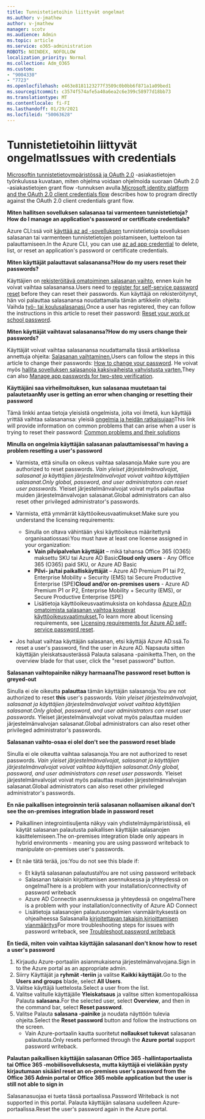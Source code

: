 ```yaml
---
title: Tunnistetietoihin liittyvät ongelmat
ms.author: v-jmathew
author: v-jmathew
manager: scotv
ms.audience: Admin
ms.topic: article
ms.service: o365-administration
ROBOTS: NOINDEX, NOFOLLOW
localization_priority: Normal
ms.collection: Adm_O365
ms.custom:
- "9004330"
- "7723"
ms.openlocfilehash: e463e8181123277f3509c0b0bb6f871a1a09bed1
ms.sourcegitcommit: c3574f574afe5a40a6ea2c6e399c58977d18bb73
ms.translationtype: MT
ms.contentlocale: fi-FI
ms.lasthandoff: 01/29/2021
ms.locfileid: "50063628"
---
```

# <a name="issues-with-credentials"></a><span data-ttu-id="3b6b7-102">Tunnistetietoihin liittyvät ongelmat</span><span class="sxs-lookup"><span data-stu-id="3b6b7-102">Issues with credentials</span></span>

<span data-ttu-id="3b6b7-103">[Microsoftin tunnistetietoympäristössä ja OAuth 2.0](https://docs.microsoft.com/azure/active-directory/develop/v2-oauth2-client-creds-grant-flow) -asiakastietojen työnkulussa kuvataan, miten ohjelma voidaan ohjelmoida suoraan OAuth 2.0 -asiakastietojen grant flow -tunnuksen avulla.</span><span class="sxs-lookup"><span data-stu-id="3b6b7-103">[Microsoft identity platform and the OAuth 2.0 client credentials flow](https://docs.microsoft.com/azure/active-directory/develop/v2-oauth2-client-creds-grant-flow) describes how to program directly against the OAuth 2.0 client credentials grant flow.</span></span>

<span data-ttu-id="3b6b7-104">**Miten hallitsen sovelluksen salasanaa tai varmenteen tunnistetietoja?**</span><span class="sxs-lookup"><span data-stu-id="3b6b7-104">**How do I manage an application's password or certificate credentials?**</span></span>

<span data-ttu-id="3b6b7-105">Azure CLI:ssä voit [käyttää az ad -sovelluksen](https://docs.microsoft.com/cli/azure/ad/app/credential) tunnistetietoja sovelluksen salasanan tai varmenteen tunnistetietojen poistamiseen, luetteloon tai palauttamiseen.</span><span class="sxs-lookup"><span data-stu-id="3b6b7-105">In the Azure CLI, you can use [az ad app credential](https://docs.microsoft.com/cli/azure/ad/app/credential) to delete, list, or reset an application's password or certificate credentials.</span></span>

<span data-ttu-id="3b6b7-106">**Miten käyttäjät palauttavat salasanansa?**</span><span class="sxs-lookup"><span data-stu-id="3b6b7-106">**How do my users reset their passwords?**</span></span>

<span data-ttu-id="3b6b7-107">Käyttäjien on [rekisteröitävä omatoiminen salasanan vaihto,](https://docs.microsoft.com/azure/active-directory/user-help/active-directory-passwords-reset-register) ennen kuin he voivat vaihtaa salasanansa.</span><span class="sxs-lookup"><span data-stu-id="3b6b7-107">Users need to [register for self-service password reset](https://docs.microsoft.com/azure/active-directory/user-help/active-directory-passwords-reset-register) before they can reset their passwords.</span></span> <span data-ttu-id="3b6b7-108">Kun käyttäjä on rekisteröitynyt, hän voi palauttaa salasanansa noudattamalla tämän artikkelin ohjeita: Vaihda [työ- tai koulusalasanasi.](https://docs.microsoft.com/azure/active-directory/user-help/user-help-reset-password#how-to-reset-or-unlock-your-password-for-a-work-or-school-account)</span><span class="sxs-lookup"><span data-stu-id="3b6b7-108">Once a user has registered, they can follow the instructions in this article to reset their password: [Reset your work or school password](https://docs.microsoft.com/azure/active-directory/user-help/user-help-reset-password#how-to-reset-or-unlock-your-password-for-a-work-or-school-account).</span></span>

<span data-ttu-id="3b6b7-109">**Miten käyttäjät vaihtavat salasanansa?**</span><span class="sxs-lookup"><span data-stu-id="3b6b7-109">**How do my users change their passwords?**</span></span>

<span data-ttu-id="3b6b7-110">Käyttäjät voivat vaihtaa salasanansa noudattamalla tässä artikkelissa annettuja ohjeita: [Salasanan vaihtaminen.](https://docs.microsoft.com/azure/active-directory/user-help/user-help-reset-password#how-to-change-your-password)</span><span class="sxs-lookup"><span data-stu-id="3b6b7-110">Users can follow the steps in this article to change their passwords: [How to change your password](https://docs.microsoft.com/azure/active-directory/user-help/user-help-reset-password#how-to-change-your-password).</span></span>
<span data-ttu-id="3b6b7-111">He voivat myös [hallita sovelluksen salasanoja kaksivaiheista vahvistusta varten.](https://docs.microsoft.com/azure/active-directory/user-help/multi-factor-authentication-end-user-app-passwords)</span><span class="sxs-lookup"><span data-stu-id="3b6b7-111">They can also [Manage app passwords for two-step verification](https://docs.microsoft.com/azure/active-directory/user-help/multi-factor-authentication-end-user-app-passwords).</span></span>

<span data-ttu-id="3b6b7-112">**Käyttäjäni saa virheilmoituksen, kun salasanaa muutetaan tai palautetaan**</span><span class="sxs-lookup"><span data-stu-id="3b6b7-112">**My user is getting an error when changing or resetting their password**</span></span>

<span data-ttu-id="3b6b7-113">Tämä linkki antaa tietoja yleisistä ongelmista, joita voi ilmetä, kun käyttäjä yrittää vaihtaa salasanansa: yleisiä [ongelmia ja heidän ratkaisujaan](https://docs.microsoft.com/azure/active-directory/user-help/user-help-reset-password#common-problems-and-their-solutions)</span><span class="sxs-lookup"><span data-stu-id="3b6b7-113">This link will provide information on common problems that can arise when a user is trying to reset their password: [Common problems and their solutions](https://docs.microsoft.com/azure/active-directory/user-help/user-help-reset-password#common-problems-and-their-solutions)</span></span>

<span data-ttu-id="3b6b7-114">**Minulla on ongelmia käyttäjän salasanan palauttamisessa**</span><span class="sxs-lookup"><span data-stu-id="3b6b7-114">**I'm having a problem resetting a user's password**</span></span>

- <span data-ttu-id="3b6b7-115">Varmista, että sinulla on oikeus vaihtaa salasanoja.</span><span class="sxs-lookup"><span data-stu-id="3b6b7-115">Make sure you are authorized to reset passwords.</span></span> <span data-ttu-id="3b6b7-116">*Vain yleiset järjestelmänvalvojat, salasanat ja käyttäjien järjestelmänvalvojat voivat vaihtaa käyttäjien salasanat.*</span><span class="sxs-lookup"><span data-stu-id="3b6b7-116">*Only global, password, and user administrators can reset user passwords.*</span></span> <span data-ttu-id="3b6b7-117">Yleiset järjestelmänvalvojat voivat myös palauttaa muiden järjestelmänvalvojan salasanat.</span><span class="sxs-lookup"><span data-stu-id="3b6b7-117">Global administrators can also reset other privileged administrator's passwords.</span></span>

- <span data-ttu-id="3b6b7-118">Varmista, että ymmärrät käyttöoikeusvaatimukset:</span><span class="sxs-lookup"><span data-stu-id="3b6b7-118">Make sure you understand the licensing requirements:</span></span>

  - <span data-ttu-id="3b6b7-119">Sinulla on oltava vähintään yksi käyttöoikeus määritettynä organisaatiossasi:</span><span class="sxs-lookup"><span data-stu-id="3b6b7-119">You must have at least one license assigned in your organization:</span></span>
    - <span data-ttu-id="3b6b7-120">**Vain pilvipalvelun käyttäjät** – mikä tahansa Office 365 (O365) maksettu SKU tai Azure AD Basic</span><span class="sxs-lookup"><span data-stu-id="3b6b7-120">**Cloud only users** - Any Office 365 (O365) paid SKU, or Azure AD Basic</span></span>
    - <span data-ttu-id="3b6b7-121">**Pilvi- ja/tai paikalliskäyttäjät** – Azure AD Premium P1 tai P2, Enterprise Mobility + Security (EMS) tai Secure Productive Enterprise (SPE)</span><span class="sxs-lookup"><span data-stu-id="3b6b7-121">**Cloud and/or on-premises users** - Azure AD Premium P1 or P2, Enterprise Mobility + Security (EMS), or Secure Productive Enterprise (SPE)</span></span>
    - <span data-ttu-id="3b6b7-122">Lisätietoja käyttöoikeusvaatimuksista on kohdassa [Azure AD:n omatoimista salasanan vaihtoa koskevat käyttöoikeusvaatimukset.](https://docs.microsoft.com/azure/active-directory/active-directory-passwords-licensing)</span><span class="sxs-lookup"><span data-stu-id="3b6b7-122">To learn more about licensing requirements, see [Licensing requirements for Azure AD self-service password reset](https://docs.microsoft.com/azure/active-directory/active-directory-passwords-licensing).</span></span>
- <span data-ttu-id="3b6b7-123">Jos haluat vaihtaa käyttäjän salasanan, etsi käyttäjä Azure AD:ssä.</span><span class="sxs-lookup"><span data-stu-id="3b6b7-123">To reset a user's password, find the user in Azure AD.</span></span> <span data-ttu-id="3b6b7-124">Napsauta sitten käyttäjän yleiskatsausterässä Palauta salasana -painiketta.</span><span class="sxs-lookup"><span data-stu-id="3b6b7-124">Then, on the overview blade for that user, click the "reset password" button.</span></span>

<span data-ttu-id="3b6b7-125">**Salasanan vaihtopainike näkyy harmaana**</span><span class="sxs-lookup"><span data-stu-id="3b6b7-125">**The password reset button is greyed-out**</span></span>

<span data-ttu-id="3b6b7-126">Sinulla ei ole oikeutta **palauttaa** tämän käyttäjän salasanoja.</span><span class="sxs-lookup"><span data-stu-id="3b6b7-126">You are not authorized to reset **this** user's passwords.</span></span> <span data-ttu-id="3b6b7-127">*Vain yleiset järjestelmänvalvojat, salasanat ja käyttäjien järjestelmänvalvojat voivat vaihtaa käyttäjien salasanat.*</span><span class="sxs-lookup"><span data-stu-id="3b6b7-127">*Only global, password, and user administrators can reset user passwords.*</span></span> <span data-ttu-id="3b6b7-128">Yleiset järjestelmänvalvojat voivat myös palauttaa muiden järjestelmänvalvojan salasanat.</span><span class="sxs-lookup"><span data-stu-id="3b6b7-128">Global administrators can also reset other privileged administrator's passwords.</span></span>

<span data-ttu-id="3b6b7-129">**Salasanan vaihto-osaa ei ole**</span><span class="sxs-lookup"><span data-stu-id="3b6b7-129">**I don't see the password reset blade**</span></span>

<span data-ttu-id="3b6b7-130">Sinulla ei ole oikeutta vaihtaa salasanoja.</span><span class="sxs-lookup"><span data-stu-id="3b6b7-130">You are not authorized to reset passwords.</span></span> <span data-ttu-id="3b6b7-131">*Vain yleiset järjestelmänvalvojat, salasanat ja käyttäjien järjestelmänvalvojat voivat vaihtaa käyttäjien salasanat.*</span><span class="sxs-lookup"><span data-stu-id="3b6b7-131">*Only global, password, and user administrators can reset user passwords.*</span></span> <span data-ttu-id="3b6b7-132">Yleiset järjestelmänvalvojat voivat myös palauttaa muiden järjestelmänvalvojan salasanat.</span><span class="sxs-lookup"><span data-stu-id="3b6b7-132">Global administrators can also reset other privileged administrator's passwords.</span></span>

<span data-ttu-id="3b6b7-133">**En näe paikallisen integroinnin teriä salasanan nollaamisen aikana**</span><span class="sxs-lookup"><span data-stu-id="3b6b7-133">**I don't see the on-premises integration blade in password reset**</span></span>

- <span data-ttu-id="3b6b7-134">Paikallinen integrointisuljenta näkyy vain yhdistelmäympäristöissä, eli käytät salasanan palautusta paikallisen käyttäjän salasanojen käsittelemiseen.</span><span class="sxs-lookup"><span data-stu-id="3b6b7-134">The on-premises integration blade only appears in hybrid environments - meaning you are using password writeback to manipulate on-premises user's passwords.</span></span>

- <span data-ttu-id="3b6b7-135">Et näe tätä terää, jos:</span><span class="sxs-lookup"><span data-stu-id="3b6b7-135">You do not see this blade if:</span></span>

  - <span data-ttu-id="3b6b7-136">Et käytä salasanan palautusta</span><span class="sxs-lookup"><span data-stu-id="3b6b7-136">You are not using password writeback</span></span>
  - <span data-ttu-id="3b6b7-137">Salasanan takaisin kirjoittamisen asennuksessa ja yhteydessä on ongelma</span><span class="sxs-lookup"><span data-stu-id="3b6b7-137">There is a problem with your installation/connectivity of password writeback</span></span>
  - <span data-ttu-id="3b6b7-138">Azure AD Connectin asennuksessa ja yhteydessä on ongelma</span><span class="sxs-lookup"><span data-stu-id="3b6b7-138">There is a problem with your installation/connectivity of Azure AD Connect</span></span>
  - <span data-ttu-id="3b6b7-139">Lisätietoja salasanojen palautusongelmien vianmäärityksestä on ohjeaiheessa Salasanalla [kirjoitettavan takaisin kirjoittamisen vianmääritys](https://docs.microsoft.com/azure/active-directory/authentication/troubleshoot-sspr-writeback)</span><span class="sxs-lookup"><span data-stu-id="3b6b7-139">For more troubleshooting steps for issues with password writeback, see [Troubleshoot password writeback](https://docs.microsoft.com/azure/active-directory/authentication/troubleshoot-sspr-writeback)</span></span>

<span data-ttu-id="3b6b7-140">**En tiedä, miten voin vaihtaa käyttäjän salasanan**</span><span class="sxs-lookup"><span data-stu-id="3b6b7-140">**I don't know how to reset a user's password**</span></span>

1. <span data-ttu-id="3b6b7-141">Kirjaudu Azure-portaaliin asianmukaisena järjestelmänvalvojana.</span><span class="sxs-lookup"><span data-stu-id="3b6b7-141">Sign in to the Azure portal as an appropriate admin.</span></span>
2. <span data-ttu-id="3b6b7-142">Siirry Käyttäjät ja **ryhmät -teriin** ja valitse **Kaikki käyttäjät.**</span><span class="sxs-lookup"><span data-stu-id="3b6b7-142">Go to the **Users and groups** blade, select **All Users**.</span></span>
3. <span data-ttu-id="3b6b7-143">Valitse käyttäjä luettelosta.</span><span class="sxs-lookup"><span data-stu-id="3b6b7-143">Select a user from the list.</span></span>
4. <span data-ttu-id="3b6b7-144">Valitse valitulle käyttäjälle **Yleiskatsaus** ja valitse sitten komentopalkissa Palauta **salasana.**</span><span class="sxs-lookup"><span data-stu-id="3b6b7-144">For the selected user, select **Overview**, and then in the command bar, select **Reset password**.</span></span>
5. <span data-ttu-id="3b6b7-145">Valitse Palauta **salasana -painike** ja noudata näyttöön tulevia ohjeita.</span><span class="sxs-lookup"><span data-stu-id="3b6b7-145">Select the **Reset password** button and follow the instructions on the screen.</span></span>
    - <span data-ttu-id="3b6b7-146">Vain Azure-portaalin kautta suoritetut **nollaukset tukevat** salasanan palautusta.</span><span class="sxs-lookup"><span data-stu-id="3b6b7-146">Only resets performed through the **Azure portal** support password writeback.</span></span>

<span data-ttu-id="3b6b7-147">**Palautan paikallisen käyttäjän salasanan Office 365 -hallintaportaalista tai Office 365 -mobiilisovelluksesta, mutta käyttäjä ei vieläkään pysty kirjautumaan sisään**</span><span class="sxs-lookup"><span data-stu-id="3b6b7-147">**I reset an on-premises user's password from the Office 365 Admin portal or Office 365 mobile application but the user is still not able to sign in**</span></span>

<span data-ttu-id="3b6b7-148">Salasanasuojaa ei tueta tässä portaalissa.</span><span class="sxs-lookup"><span data-stu-id="3b6b7-148">Password Writeback is not supported in this portal.</span></span> <span data-ttu-id="3b6b7-149">Palauta käyttäjän salasana uudelleen Azure-portaalissa.</span><span class="sxs-lookup"><span data-stu-id="3b6b7-149">Reset the user's password again in the Azure portal.</span></span>
